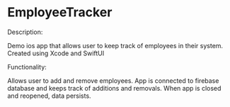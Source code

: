 # EmployeeTracker

Description:

Demo ios app that allows user to keep track of employees in their system. Created using Xcode and SwiftUI

Functionality: 

Allows user to add and remove employees. App is connected to firebase database and keeps track of additions and removals. When app is closed and reopened, data persists. 
